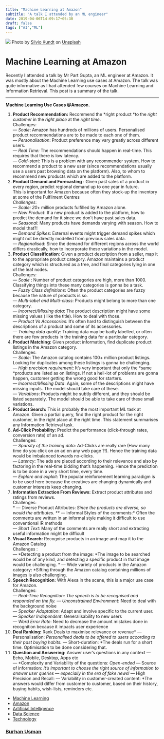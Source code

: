 ```yaml
---
title: "Machine Learning at Amazon"
subtitle: "A talk I attended by an ML engineer"
date: 2019-04-06T14:09:17+05:30
draft: false
tags: ["AI","ML"]
---
```


![](https://cdn-images-1.medium.com/max/800/0*lFUsPdusuKcqODJ7.)
<span class="figcaption_hack">Photo by [Silvio
Kundt](https://unsplash.com/@eskandthewood?utm_source=medium&utm_medium=referral)
on [Unsplash](https://unsplash.com/?utm_source=medium&utm_medium=referral)</span>

# Machine Learning at Amazon

Recently I attended a talk by Mr Part Gupta, an ML engineer at Amazon. It was
mostly about the Machine Learning use cases at Amazon. The talk was quite
informative as I had attended few courses on Machine Learning and Information
Retrieval. This post is a summary of the talk.

*****

**Machine Learning Use Cases @Amazon.**

1.  **Product Recommendation:** Recommend the *right product *to the *right
customer* in the *right place* at the *right time*. <br> Challenges:<br>  —
*Scale*: Amazon has hundreds of millions of users. Personalised product
recommendations are to be made to each one of them.<br>  — *Personalisation*:
Product preference may vary greatly across different users.<br>  — *Real Time:*
The recommendations should happen in real-time. This requires that there is low
latency.<br>  — *Cold-start:* This is a problem with any recommender system. How
to recommend a product to a new user (since recommendations usually use a users
past browsing data on the platform). Also, to whom to recommend new products
which are added to the platform.
1.  **Product Demand and Forecasting** : Given past sales of a product in every
region, predict regional demand up to one year in future. <br> This is important
for Amazon because often they stock-up the inventory at some of the Fulfilment
Centres<br> *Challenges*:<br>  — *Scale: 20*+ million products fulfilled by
Amazon alone.<br>  — *New Product*: If a new product is added to the platform,
how to predict the demand for it since we don’t have past sales data.<br>  —
*Seasonal*: Many products have demands varying with season. How to model
that?!<br>  — *Demand Spikes*: External events might trigger demand spikes which
might not be directly modelled from previous sales data.<br>  — *Regionalised*:
Since the demand for different regions across the world differs drastically, how
to incorporate these variations in the model.
1.  **Product Classification**: Given a product description from a seller, map it to
the appropriate product category. Amazon maintains a product category which is
structured as a tree, and final categories lying in one of the leaf nodes.<br>
Challenges: <br>  — *Scale* : Number of product categories are high, more than 1000. Classifying things into these many categories is gonna be a task.<br>  —
*Fuzzy Class definitions*: Often the product categories are fuzzy because the
nature of products is so. <br>  — *Multi-label and Multi-class*: Products might
belong to more than one category. <br>  — *Incorrect/Missing data*: The product
description might have some missing values ( like the title). How to deal with
those.<br>  — *Product Vs Accessories:* It’s often hard to distinguish between
the descriptions of a product and some of its accessories.<br>  — *Training data
quality*: Training data may be badly labelled, or often there are few products
in the training data for a particular category.
1.  **Product Matching:** Given product information, find duplicate product listings
in the Amazon category. <br> Challenges:<br>  — *Scale*: The Amazon catalog
contains 100+ million product listings. Looking for duplicates among these
listings is gonna be challenging.<br>  — *High precision requirement*: It’s very
important that only the *same *products are listed as on listings. If not a
hell-lot of problems are gonna happen, customer getting the wrong good for
starters.<br>  — *Incorrect/Missing Data*: Again, some of the descriptions might
have missing inputs. The model should take care of these.<br>  — *Variations*:
Products might be subtly different, and they should be listed separately. The
model should be able to take care of these small variations.
1.  **Product Search:** This is probably the most important ML task at Amazon. Given
a partial query, find the right product for the right customer, in the right
place at the right time. This statement summarises any Information Retrieval
task.
1.  **Ad-Click Probability:** Predict the performance (click-through rates,
conversion rate) of an ad. <br> Challenges:<br>  — *Sparsity of the training
data*: Ad-Clicks are really rare (How many time do you click on an ad on any web
page ?!). Hence the training data would be imbalanced towards no-clicks.<br>  —
*Latency*: The ads are placed according to their relevance and also by factoring
in the real-time bidding that’s happening. Hence the prediction is to be done in
a very short time, every time.<br>  — *Explore and exploit*: The popular
reinforcement learning paradigm is to be used here because the creatives are
changing dynamically and customer interests keep changing.
1.  **Information Extraction From Reviews:** Extract product attributes and ratings
from reviews.<br> Challenges: <br> * — Diverse Product Attributes: *Since the
products are diverse, so would the attributes. ** —* Informal Styles of the
comments:* Often the comments are written in an informal style making it
difficult to use conventional IR methods<br>  — *Short Text*: Many of the
comments are really short and extracting useful information might be difficult
1.  **Visual Search:** Recognise products in an image and map it to the Amazon
Catalog<br> Challenges : <br>  — *Detecting a product from the image: *The image
to be searched would be of any kind, and detecting a specific product in that
image would be challenging. * — Wide variety of products in the Amazon category:
*Sifting through the Amazon catalog containing millions of images is also
challenging.
1.  **Speech Recognition:** With Alexa in the scene, this is a major use case for
Amazon.<br> Challenges: <br>  — *Real-Time Recognition: *The speech is to be
recognised and responded on the fly.** — *Unconstrained Environment*: Need to
deal with the background noise<br>  — *Speaker Adaptation*: Adapt and involve
specific to the current user.<br>  — S*peaker Independent*: Generalisability to
new users<br>  — *Word Error Rate*: Need to decrease the amount mistakes done in
recognition because it impacts user experience
1.  **Deal Ranking:** Rank Deals to maximise relevance or revenue* —
Personalisation: *Personalised deals to be offered to users according to their
past buying habits.* — Short-duration: *The deals run for a short time.
Optimisation to be done considering that.
1.  **Question and Answering:** Answer user’s questions in any context — Echo,
Mobile, Desktop, Apps etc<br>  — *Complexity and Variability of the questions:
*Open-ended* — Source of information: *It’s important to choose the right source
of information to answer user queries — especially in the era of fake news!* —
High Precision and Recall:  — Variability in customer-created content: *The
answers would differ from customer to customer, based on their history, buying
habits, wish-lists, reminders etc.

* [Machine Learning](https://medium.com/tag/machine-learning?source=post)
* [Amazon](https://medium.com/tag/amazon?source=post)
* [Artificial
Intelligence](https://medium.com/tag/artificial-intelligence?source=post)
* [Data Science](https://medium.com/tag/data-science?source=post)
* [Technology](https://medium.com/tag/technology?source=post)

### [Burhan Usman](https://medium.com/@burhanusman)
